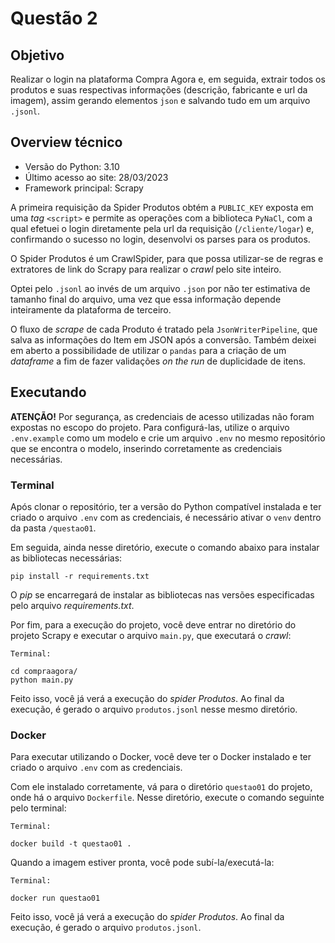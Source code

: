 # Questão 2

## Objetivo
Realizar o login na plataforma Compra Agora e, em seguida, extrair 
todos os produtos e suas respectivas informações (descrição, 
fabricante e url da imagem), assim gerando elementos `json` e
salvando tudo em um arquivo `.jsonl`.

## Overview técnico
- Versão do Python: 3.10
- Último acesso ao site: 28/03/2023
- Framework principal: Scrapy

A primeira requisição da Spider Produtos obtém a `PUBLIC_KEY` exposta
em uma _tag_ `<script>` e permite as operações com a biblioteca
`PyNaCl`, com a qual efetuei o login diretamente pela url da
requisição (`/cliente/logar`) e, confirmando o sucesso no login, 
desenvolvi os parses para os produtos.

O Spider Produtos é um CrawlSpider, para que possa utilizar-se de
regras e extratores de link do Scrapy para realizar o _crawl_ pelo
site inteiro.

Optei pelo `.jsonl` ao invés de um arquivo `.json` por não ter 
estimativa de tamanho final do arquivo, uma vez que essa informação
depende inteiramente da plataforma de terceiro.

O fluxo de _scrape_ de cada Produto é tratado pela 
`JsonWriterPipeline`, que salva as informações do Item em JSON após a
conversão. Também deixei em aberto a possibilidade de utilizar o
`pandas` para a criação de um _dataframe_ a fim de fazer validações
_on the run_ de duplicidade de itens.

## Executando

**ATENÇÃO!** Por segurança, as credenciais de acesso utilizadas não foram
expostas no escopo do projeto. Para configurá-las, utilize o arquivo `.env.example`
como um modelo e crie um arquivo `.env` no mesmo repositório que se encontra o
modelo, inserindo corretamente as credenciais necessárias. 

### Terminal
Após clonar o repositório, ter a versão do Python compatível instalada e ter
criado o arquivo `.env` com as credenciais, é necessário ativar o `venv`
dentro da pasta `/questao01`.

Em seguida, ainda nesse diretório, execute o comando abaixo para
instalar as bibliotecas necessárias:

```
pip install -r requirements.txt
```

O _pip_ se encarregará de instalar as bibliotecas nas versões especificadas
pelo arquivo _requirements.txt_.

Por fim, para a execução do projeto, você deve entrar no diretório do projeto
Scrapy e executar o arquivo `main.py`, que executará o _crawl_:

```
Terminal:

cd compraagora/
python main.py
```

Feito isso, você já verá a execução do _spider Produtos_. Ao final da execução,
é gerado o arquivo `produtos.jsonl` nesse mesmo diretório.

### Docker
Para executar utilizando o Docker, você deve ter o Docker instalado e ter
criado o arquivo `.env` com as credenciais.

Com ele instalado corretamente, vá para o diretório `questao01` do projeto,
onde há o arquivo `Dockerfile`. Nesse diretório, execute o comando
seguinte pelo terminal:

```
Terminal:

docker build -t questao01 .
```

Quando a imagem estiver pronta, você pode subí-la/executá-la:

```
Terminal:

docker run questao01
```

Feito isso, você já verá a execução do _spider Produtos_. Ao final da execução,
é gerado o arquivo `produtos.jsonl`.